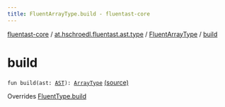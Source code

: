 ```yaml
---
title: FluentArrayType.build - fluentast-core
---
```


[fluentast-core](../../index.html) / [at.hschroedl.fluentast.ast.type](../index.html) / [FluentArrayType](index.html) / [build](.)

# build

`fun build(ast: `[`AST`](https://help.eclipse.org/neon/topic/org.eclipse.jdt.doc.isv/reference/api/org/eclipse/jdt/core/dom/AST.html)`): `[`ArrayType`](https://help.eclipse.org/neon/topic/org.eclipse.jdt.doc.isv/reference/api/org/eclipse/jdt/core/dom/ArrayType.html) [(source)](https://github.com/hschroedl/FluentAST/tree/master/core/src/main/kotlin//at.hschroedl.fluentast/ast/type/ArrayType.kt#L11)

Overrides [FluentType.build](../-fluent-type/build.html)

